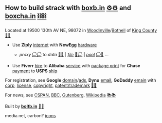 
## How to build strack with **[boxb.in](https://boxb.in)** [⚙⚙](xn--8v8ha.ws) and **[boxcha.in](https://boxcha.in)** [⛓⛓](xn--l9ha.ws) 

Located at 19500 130th AV NE, 98072 in [Woodinville](https://www.ci.woodinville.wa.us/)/[Bothell](http://www.ci.bothell.wa.us/) of [King County](https://www.kingcounty.gov/) [🌳🌳](xn--wh8ha.ws)

- Use **Ziply** [internet](https://ziplyfiber.com/login) with **NewEgg** [hardware](https://www.newegg.com)

  - *proxy* [🏳🏳](xn--en8ha.ws) to *data* [🏴🏴](xn--en8hb.ws) | *[file](https://boxb.in/file)* [🏴🏳](xn--fn8ha.ws) | *[pool](https://boxb.in/pool)* [🏳🏴](xn--en8hc.ws) ...

- Use **Fiverr** [hire](https://www.fiverr.com/) to **Alibaba** [service](https://www.alibaba.com) with [package print]() for **Chase** [payment](https://developer.authorize.net/api/reference/index.html#payment-transactions-debit-a-bank-account) to **USPS** [ship](https://www.usps.com/business/web-tools-apis/documentation-updates.htm)

For registration, see **Google** [domain](https://domains.google.com)/[ads](https://www.google.com/adsensenew/u/0/pub-1429497248082414/home?hl=en-US&signup-no-redirect=true), **Dynu** [email](https://www.dynu.com), **GoDaddy** [emain](https://dcc.godaddy.com/domains/?isc=cjc1off30) with [corp](https://ccfs.sos.wa.gov/#/Dashboard), [license](https://secure.dor.wa.gov/), [copyright](https://eco.copyright.gov/eService_enu/start.swe?SWECmd=Login&SWEPL=1&SRN=&SWETS=1584673446735), [patent/trademark](https://www.uspto.gov/) [📮📮](xn--ku8ha.ws)

For news, see [CSPAN](https://www.c-span.org/), [BBC](http://feeds.bbci.co.uk/news/rss.xml), [Gutenberg](http://www.gutenberg.org/wiki/Main_Page), [Wikipedia](http://www.wikipedia.org/wiki/Special:Random) [📚📚](xn--zt8ha.ws)

Built by **[boltb.in](https://boltb.in)** [🔩🔩](xn--8v8ha.ws) 

media.net, carbon? [icons](https://material.io/resources/icons/?style=baseline)